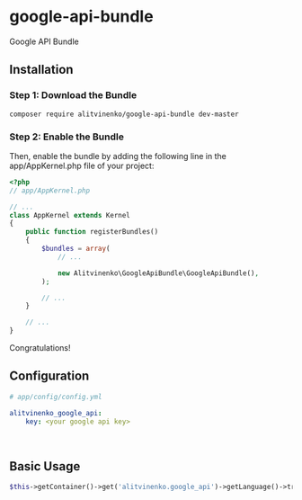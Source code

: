 # google-api-bundle
Google API Bundle

## Installation

### Step 1: Download the Bundle

``` jinja
composer require alitvinenko/google-api-bundle dev-master
```

### Step 2: Enable the Bundle

Then, enable the bundle by adding the following line in the app/AppKernel.php file of your project:

``` php
<?php
// app/AppKernel.php

// ...
class AppKernel extends Kernel
{
    public function registerBundles()
    {
        $bundles = array(
            // ...

            new Alitvinenko\GoogleApiBundle\GoogleApiBundle(),
        );

        // ...
    }

    // ...
}
```

Congratulations!

## Configuration

``` yaml
# app/config/config.yml

alitvinenko_google_api:
    key: <your google api key>
    
    
```
    
## Basic Usage

``` php
$this->getContainer()->get('alitvinenko.google_api')->getLanguage()->translate($words);
```